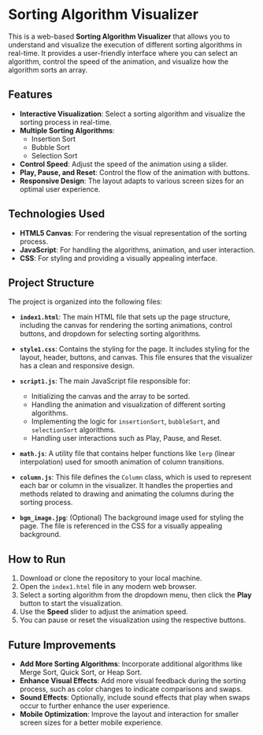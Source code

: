 # Sorting Algorithm Visualizer

This is a web-based **Sorting Algorithm Visualizer** that allows you to understand and visualize the execution of different sorting algorithms in real-time. It provides a user-friendly interface where you can select an algorithm, control the speed of the animation, and visualize how the algorithm sorts an array.

## Features

- **Interactive Visualization**: Select a sorting algorithm and visualize the sorting process in real-time.
- **Multiple Sorting Algorithms**:
  - Insertion Sort
  - Bubble Sort
  - Selection Sort
- **Control Speed**: Adjust the speed of the animation using a slider.
- **Play, Pause, and Reset**: Control the flow of the animation with buttons.
- **Responsive Design**: The layout adapts to various screen sizes for an optimal user experience.

## Technologies Used

- **HTML5 Canvas**: For rendering the visual representation of the sorting process.
- **JavaScript**: For handling the algorithms, animation, and user interaction.
- **CSS**: For styling and providing a visually appealing interface.

## Project Structure

The project is organized into the following files:

- **`index1.html`**: The main HTML file that sets up the page structure, including the canvas for rendering the sorting animations, control buttons, and dropdown for selecting sorting algorithms.
  
- **`style1.css`**: Contains the styling for the page. It includes styling for the layout, header, buttons, and canvas. This file ensures that the visualizer has a clean and responsive design.

- **`script1.js`**: The main JavaScript file responsible for:
  - Initializing the canvas and the array to be sorted.
  - Handling the animation and visualization of different sorting algorithms.
  - Implementing the logic for `insertionSort`, `bubbleSort`, and `selectionSort` algorithms.
  - Handling user interactions such as Play, Pause, and Reset.
  
- **`math.js`**: A utility file that contains helper functions like `lerp` (linear interpolation) used for smooth animation of column transitions.

- **`column.js`**: This file defines the `Column` class, which is used to represent each bar or column in the visualizer. It handles the properties and methods related to drawing and animating the columns during the sorting process.

- **`bgm_image.jpg`**: (Optional) The background image used for styling the page. The file is referenced in the CSS for a visually appealing background.

## How to Run

1. Download or clone the repository to your local machine.
2. Open the `index1.html` file in any modern web browser.
3. Select a sorting algorithm from the dropdown menu, then click the **Play** button to start the visualization.
4. Use the **Speed** slider to adjust the animation speed.
5. You can pause or reset the visualization using the respective buttons.

## Future Improvements

- **Add More Sorting Algorithms**: Incorporate additional algorithms like Merge Sort, Quick Sort, or Heap Sort.
- **Enhance Visual Effects**: Add more visual feedback during the sorting process, such as color changes to indicate comparisons and swaps.
- **Sound Effects**: Optionally, include sound effects that play when swaps occur to further enhance the user experience.
- **Mobile Optimization**: Improve the layout and interaction for smaller screen sizes for a better mobile experience.
